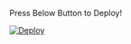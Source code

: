 
Press Below Button to Deploy!

[![Deploy](https://www.herokucdn.com/deploy/button.svg)](https://heroku.com/deploy?template=https://github.com/Lucifer86790/Rename-Bot)
